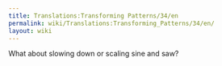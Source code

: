 ```yaml
---
title: Translations:Transforming Patterns/34/en
permalink: wiki/Translations:Transforming_Patterns/34/en/
layout: wiki
---
```


What about slowing down or scaling sine and saw?

